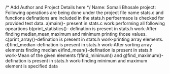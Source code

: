 /* Add Author and Project Details here */
Name: Somali Bhosale
project:
Following operations are being done under the project file name stats.c and functions definations are included in the stats.h
perfoermace is checked for provided test data.
a)main()- present in stats.c
work:performing all following opeartions
b)print_statistics()- defination is present in stats.h
work-After finding median,mean,maximum and minimum printing those values.
c)print_array()-defination is present in stats.h
work-printing array elements.
d)find_median-defination is present in stats.h
work-After sorting array elements finding median
e)find_mean()-defination is present in stats.h
work-Mean of the given elements
f)find_minimum() and g)find_maximum()-defination is present in stats.h
work-finding minimum and maximum element is specified data

